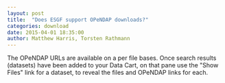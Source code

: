 ```yaml
---
layout: post
title:  "Does ESGF support OPeNDAP downloads?"
categories: download
date: 2015-04-01 18:35:00
author: Matthew Harris, Torsten Rathmann
---
```


The OPeNDAP URLs are available on a per file bases. Once search results (datasets) have been added to your Data Cart, on that pane use the "Show Files" link for a dataset, to reveal the files and OPeNDAP links for each.
